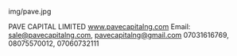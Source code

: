 img/pave.jpg

PAVE CAPITAL LIMITED
www.pavecapitalng.com
Email: sale@pavecapitalng.com, pavecapitalng@gmail.com
07031616769, 08075570012, 07060732111